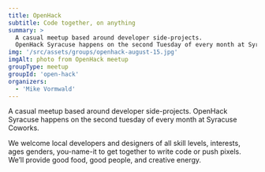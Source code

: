 ```yaml
---
title: OpenHack
subtitle: Code together, on anything
summary: >
  A casual meetup based around developer side-projects.
  OpenHack Syracuse happens on the second Tuesday of every month at Syracuse Coworks
img: '/src/assets/groups/openhack-august-15.jpg'
imgAlt: photo from OpenHack meetup
groupType: meetup
groupId: 'open-hack'
organizers:
  - 'Mike Vormwald'
---
```


A casual meetup based around developer side-projects. OpenHack Syracuse happens on the second tuesday of every month at Syracuse Coworks.

We welcome local developers and designers of all skill levels, interests, ages genders, you-name-it to get together to write code or push pixels. We’ll provide good food, good people, and creative energy.
